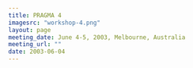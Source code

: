 ```yaml
---
title: PRAGMA 4 
imagesrc: "workshop-4.png"
layout: page
meeting_date: June 4-5, 2003, Melbourne, Australia
meeting_url: "" 
date: 2003-06-04
---
```


